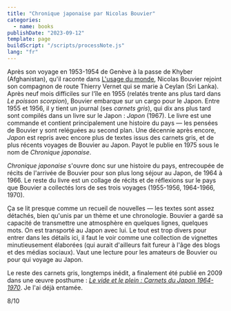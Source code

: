 ```yaml
---
title: "Chronique japonaise par Nicolas Bouvier"
categories:
  - name: books
publishDate: "2023-09-12"
template: page
buildScript: "/scripts/processNote.js"
lang: "fr"
---
```


Après son voyage en 1953-1954 de Genève à la passe de Khyber (Afghanistan), qu'il raconte dans [L'usage du monde](/notes/l-usage-du-monde-par-nicolas-bouvier/), Nicolas Bouvier rejoint son compagnon de route Thierry Vernet qui se marie à Ceylan (Sri Lanka). Après neuf mois difficiles sur l'île en 1955 (relatés trente ans plus tard dans _Le poisson scorpion_), Bouvier embarque sur un cargo pour le Japon. Entre 1955 et 1956, il y tient un journal (ses _carnets gris_), qui dix ans plus tard sont compilés dans un livre sur le Japon : _Japon_ (1967). Le livre est une commande et contient principalement une histoire du pays — les pensées de Bouvier y sont reléguées au second plan. Une décennie après encore, _Japon_ est repris avec encore plus de textes issus des carnets gris, et de plus récents voyages de Bouvier au Japon. Payot le publie en 1975 sous le nom de _Chronique japonaise_.

_Chronique japonaise_ s'ouvre donc sur une histoire du pays, entrecoupée de récits de l'arrivée de Bouvier pour son plus long séjour au Japon, de 1964 à 1966. Le reste du livre est un collage de récits et de réflexions sur le pays que Bouvier a collectés lors de ses trois voyages (1955-1956, 1964-1966, 1970).

Ça se lit presque comme un recueil de nouvelles — les textes sont assez détachés, bien qu'unis par un thème et une chronologie. Bouvier a gardé sa capacité de transmettre une atmosphère en quelques lignes, quelques mots. On est transporté au Japon avec lui. Le tout est trop divers pour entrer dans les détails ici, il faut le voir comme une collection de vignettes minutieusement élaborées (qui aurait d'ailleurs fait fureur à l'âge des blogs et des médias sociaux). Vaut une lecture pour les amateurs de Bouvier ou pour qui voyage au Japon.

Le reste des carnets gris, longtemps inédit, a finalement été publié en 2009 dans une œuvre posthume : [_Le vide et le plein : Carnets du Japon 1964-1970_](/notes/le-vide-et-le-plein-par-nicolas-bouvier/). Je l'ai déjà entamée.

8/10
